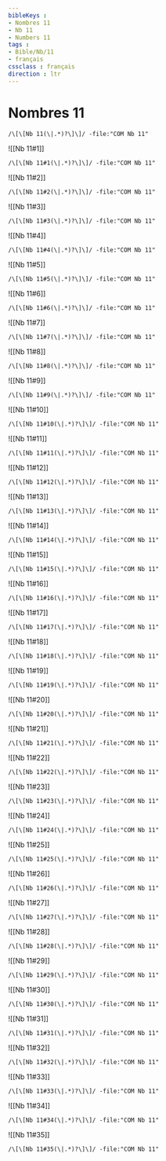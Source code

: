 ```yaml
---
bibleKeys : 
- Nombres 11
- Nb 11
- Numbers 11
tags : 
- Bible/Nb/11
- français
cssclass : français
direction : ltr
---
```


# Nombres 11

```query
/\[\[Nb 11(\|.*)?\]\]/ -file:"COM Nb 11"
```



![[Nb 11#1]]

```query
/\[\[Nb 11#1(\|.*)?\]\]/ -file:"COM Nb 11"
```

![[Nb 11#2]]

```query
/\[\[Nb 11#2(\|.*)?\]\]/ -file:"COM Nb 11"
```

![[Nb 11#3]]

```query
/\[\[Nb 11#3(\|.*)?\]\]/ -file:"COM Nb 11"
```

![[Nb 11#4]]

```query
/\[\[Nb 11#4(\|.*)?\]\]/ -file:"COM Nb 11"
```

![[Nb 11#5]]

```query
/\[\[Nb 11#5(\|.*)?\]\]/ -file:"COM Nb 11"
```

![[Nb 11#6]]

```query
/\[\[Nb 11#6(\|.*)?\]\]/ -file:"COM Nb 11"
```

![[Nb 11#7]]

```query
/\[\[Nb 11#7(\|.*)?\]\]/ -file:"COM Nb 11"
```

![[Nb 11#8]]

```query
/\[\[Nb 11#8(\|.*)?\]\]/ -file:"COM Nb 11"
```

![[Nb 11#9]]

```query
/\[\[Nb 11#9(\|.*)?\]\]/ -file:"COM Nb 11"
```

![[Nb 11#10]]

```query
/\[\[Nb 11#10(\|.*)?\]\]/ -file:"COM Nb 11"
```

![[Nb 11#11]]

```query
/\[\[Nb 11#11(\|.*)?\]\]/ -file:"COM Nb 11"
```

![[Nb 11#12]]

```query
/\[\[Nb 11#12(\|.*)?\]\]/ -file:"COM Nb 11"
```

![[Nb 11#13]]

```query
/\[\[Nb 11#13(\|.*)?\]\]/ -file:"COM Nb 11"
```

![[Nb 11#14]]

```query
/\[\[Nb 11#14(\|.*)?\]\]/ -file:"COM Nb 11"
```

![[Nb 11#15]]

```query
/\[\[Nb 11#15(\|.*)?\]\]/ -file:"COM Nb 11"
```

![[Nb 11#16]]

```query
/\[\[Nb 11#16(\|.*)?\]\]/ -file:"COM Nb 11"
```

![[Nb 11#17]]

```query
/\[\[Nb 11#17(\|.*)?\]\]/ -file:"COM Nb 11"
```

![[Nb 11#18]]

```query
/\[\[Nb 11#18(\|.*)?\]\]/ -file:"COM Nb 11"
```

![[Nb 11#19]]

```query
/\[\[Nb 11#19(\|.*)?\]\]/ -file:"COM Nb 11"
```

![[Nb 11#20]]

```query
/\[\[Nb 11#20(\|.*)?\]\]/ -file:"COM Nb 11"
```

![[Nb 11#21]]

```query
/\[\[Nb 11#21(\|.*)?\]\]/ -file:"COM Nb 11"
```

![[Nb 11#22]]

```query
/\[\[Nb 11#22(\|.*)?\]\]/ -file:"COM Nb 11"
```

![[Nb 11#23]]

```query
/\[\[Nb 11#23(\|.*)?\]\]/ -file:"COM Nb 11"
```

![[Nb 11#24]]

```query
/\[\[Nb 11#24(\|.*)?\]\]/ -file:"COM Nb 11"
```

![[Nb 11#25]]

```query
/\[\[Nb 11#25(\|.*)?\]\]/ -file:"COM Nb 11"
```

![[Nb 11#26]]

```query
/\[\[Nb 11#26(\|.*)?\]\]/ -file:"COM Nb 11"
```

![[Nb 11#27]]

```query
/\[\[Nb 11#27(\|.*)?\]\]/ -file:"COM Nb 11"
```

![[Nb 11#28]]

```query
/\[\[Nb 11#28(\|.*)?\]\]/ -file:"COM Nb 11"
```

![[Nb 11#29]]

```query
/\[\[Nb 11#29(\|.*)?\]\]/ -file:"COM Nb 11"
```

![[Nb 11#30]]

```query
/\[\[Nb 11#30(\|.*)?\]\]/ -file:"COM Nb 11"
```

![[Nb 11#31]]

```query
/\[\[Nb 11#31(\|.*)?\]\]/ -file:"COM Nb 11"
```

![[Nb 11#32]]

```query
/\[\[Nb 11#32(\|.*)?\]\]/ -file:"COM Nb 11"
```

![[Nb 11#33]]

```query
/\[\[Nb 11#33(\|.*)?\]\]/ -file:"COM Nb 11"
```

![[Nb 11#34]]

```query
/\[\[Nb 11#34(\|.*)?\]\]/ -file:"COM Nb 11"
```

![[Nb 11#35]]

```query
/\[\[Nb 11#35(\|.*)?\]\]/ -file:"COM Nb 11"
```

